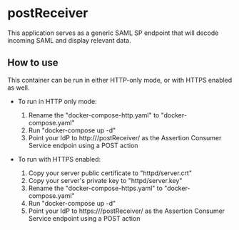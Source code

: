 # postReceiver

This application serves as a generic SAML SP endpoint that will decode incoming SAML and display relevant data.

## How to use

This container can be run in either HTTP-only mode, or with HTTPS enabled as well.
* To run in HTTP only mode:
  1) Rename the "docker-compose-http.yaml" to "docker-compose.yaml"
  2) Run "docker-compose up -d"
  3) Point your IdP to http://<yourhost>/postReceiver/ as the Assertion Consumer Service endpoin using a POST action

* To run with HTTPS enabled:
  1) Copy your server public certificate to "httpd/server.crt"
  2) Copy your server's private key to "httpd/server.key"
  3) Rename the "docker-compose-https.yaml" to "docker-compose.yaml"
  4) Run "docker-compose up -d"
  5) Point your IdP to https://<yourhost>/postReceiver/ as the Assertion Consumer Service endpoint using a POST action
